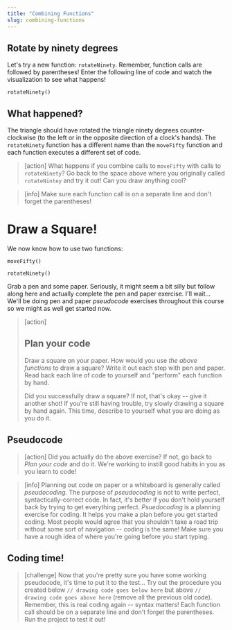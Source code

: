 ```yaml
---
title: "Combining Functions"
slug: combining-functions
---
```


## Rotate by ninety degrees

Let's try a new function: `rotateNinety`. Remember, function calls are followed by parentheses! Enter the following line of code and watch the visualization to see what happens!

```
rotateNinety()
```

## What happened?

The triangle should have rotated the triangle ninety degrees counter-clockwise (to the left or in the opposite direction of a clock's hands). The `rotateNinety` function has a different name than the `moveFifty` function and each function executes a different set of code.

> [action]
> What happens if you combine calls to `moveFifty` with calls to `rotateNinety`? Go back to the space above where you originally called `rotateNintey` and try it out! Can you draw anything cool?

> [info]
> Make sure each function call is on a separate line and don't forget the parentheses!

# Draw a Square!

We now know how to use two functions:

```
moveFifty()
```

```
rotateNinety()
```

Grab a pen and some paper. Seriously, it might seem a bit silly but follow along here and actually complete the pen and paper exercise. I'll wait... We'll be doing pen and paper _pseudocode_ exercises throughout this course so we might as well get started now.

> [action]
> ## Plan your code
>
> Draw a square on your paper. How would you use _the above functions_ to draw a square? Write it out each step with pen and paper. Read back each line of code to yourself and "perform" each function by hand.
>
> Did you successfully draw a square? If not, that's okay -- give it another shot! If you're still having trouble, try slowly drawing a square by hand again. This time, describe to yourself what you are doing as you do it.

## Pseudocode

> [action]
> Did you actually do the above exercise? If not, go back to _Plan your code_ and do it. We're working to instill good habits in you as you learn to code!

<!--  -->

> [info]
> Planning out code on paper or a whiteboard is generally called _pseudocoding_. The purpose of _pseudocoding_ is not to write perfect, syntactically-correct code. In fact, it's better if you don't hold yourself back by trying to get everything perfect. _Psuedocoding_ is a planning exercise for coding. It helps you make a plan before you get started coding. Most people would agree that you shouldn't take a road trip without some sort of navigation --  coding is the same! Make sure you have a rough idea of where you're going before you start typing.

## Coding time!

> [challenge]
> Now that you're pretty sure you have some working pseudocode, it's time to put it to the test... Try out the procedure you created below `// drawing code goes below here` but above `// drawing code goes above here` (remove all the previous old code). Remember, this is real coding again -- syntax matters! Each function call should be on a separate line and don't forget the parentheses. Run the project to test it out!
